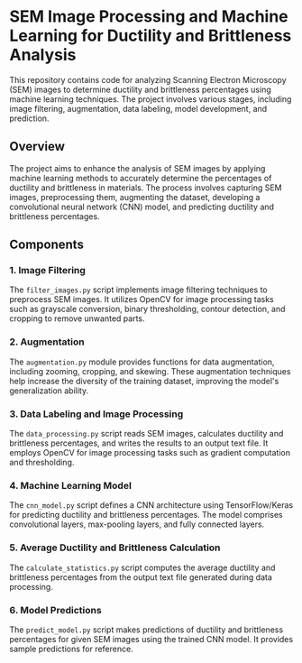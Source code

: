 # SEM Image Processing and Machine Learning for Ductility and Brittleness Analysis

This repository contains code for analyzing Scanning Electron Microscopy (SEM) images to determine ductility and brittleness percentages using machine learning techniques. The project involves various stages, including image filtering, augmentation, data labeling, model development, and prediction.

## Overview

The project aims to enhance the analysis of SEM images by applying machine learning methods to accurately determine the percentages of ductility and brittleness in materials. The process involves capturing SEM images, preprocessing them, augmenting the dataset, developing a convolutional neural network (CNN) model, and predicting ductility and brittleness percentages.

## Components

### 1. Image Filtering

The `filter_images.py` script implements image filtering techniques to preprocess SEM images. It utilizes OpenCV for image processing tasks such as grayscale conversion, binary thresholding, contour detection, and cropping to remove unwanted parts.

### 2. Augmentation

The `augmentation.py` module provides functions for data augmentation, including zooming, cropping, and skewing. These augmentation techniques help increase the diversity of the training dataset, improving the model's generalization ability.

### 3. Data Labeling and Image Processing

The `data_processing.py` script reads SEM images, calculates ductility and brittleness percentages, and writes the results to an output text file. It employs OpenCV for image processing tasks such as gradient computation and thresholding.

### 4. Machine Learning Model

The `cnn_model.py` script defines a CNN architecture using TensorFlow/Keras for predicting ductility and brittleness percentages. The model comprises convolutional layers, max-pooling layers, and fully connected layers.

### 5. Average Ductility and Brittleness Calculation

The `calculate_statistics.py` script computes the average ductility and brittleness percentages from the output text file generated during data processing.

### 6. Model Predictions

The `predict_model.py` script makes predictions of ductility and brittleness percentages for given SEM images using the trained CNN model. It provides sample predictions for reference.

